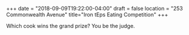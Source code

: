 +++
date = "2018-09-09T19:22:00-04:00"
draft = false
location = "253 Commonwealth Avenue"
title="Iron tEps Eating Competition"
+++

Which cook wins the grand prize? You be the judge.
